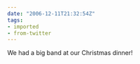 ```yaml
---
date: "2006-12-11T21:32:54Z"
tags:
- imported
- from-twitter
---
```

We had a big band at our Christmas dinner!
